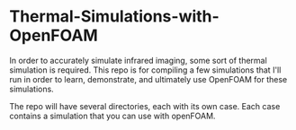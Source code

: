 # Thermal-Simulations-with-OpenFOAM
In order to accurately simulate infrared imaging, some sort of thermal simulation is required. This repo is for compiling a few simulations that I'll run in order to learn, demonstrate, and ultimately use OpenFOAM for these simulations.

The repo will have several directories, each with its own case. Each case contains a simulation that you can use with openFOAM. 
